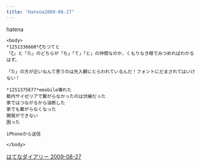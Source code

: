 ```yaml
---
title: "Hatena2009-08-27"
---
```


hatena

```
<body>
*1251336660*ζちつてと
「ζ」と「た」のどちらが「ち」「て」「と」の仲間なのか、くもりなき眼でみつめればわかるはず。

「た」の方が近いなんて思うのは先入観にとらわれているんだ！フォントにだまされてはいけない！

*1251375677*emobile壊れた
都内サイゼリアで繋がらなかったのは伏線だった
家ではつながるから油断した
家でも繋がらなくなった
開発ができない
困った

iPhoneから送信

</body>
```


[はてなダイアリー 2009-08-27](https://nishiohirokazu.hatenadiary.org/archive/2009/08/27)